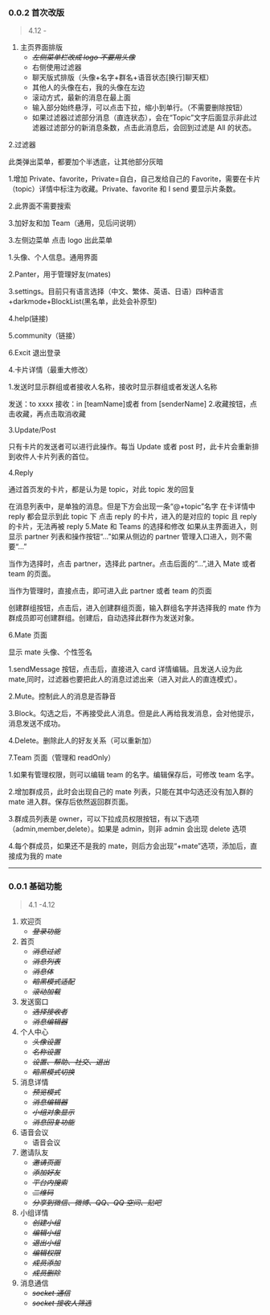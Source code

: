 ### 0.0.2 首次改版
> 4.12 - 

1. 主页界面排版
   - ~~*左侧菜单栏改成 logo 不要用头像*~~
   - 右侧使用过滤器
   - 聊天版式排版（头像+名字+群名+语音状态[换行]聊天框）
   - 其他人的头像在右，我的头像在左边
   - 滚动方式，最新的消息在最上面 
   - 输入部分始终悬浮，可以点击下拉，缩小到单行。（不需要删除按钮）
   - 如果过滤器过滤部分消息（直连状态），会在“Topic”文字后面显示非此过滤器过滤部分的新消息条数，点击此消息后，会回到过滤是 All 的状态。

2.过滤器

此类弹出菜单，都要加个半透底，让其他部分灰暗

1.增加 Private、favorite，Private=自白，自己发给自己的 Favorite，需要在卡片（topic）详情中标注为收藏。Private、favorite 和 I send 要显示片条数。

2.此界面不需要搜索

3.加好友和加 Team（通用，见后问说明）

3.左侧边菜单
点击 logo 出此菜单

1.头像、个人信息。通用界面

2.Panter，用于管理好友(mates)

3.settings。目前只有语言选择（中文、繁体、英语、日语）四种语言+darkmode+BlockList(黑名单，此处会补原型)

4.help(链接)

5.community（链接）

6.Excit 退出登录

4.卡片详情（最重大修改）

1.发送时显示群组或者接收人名称，接收时显示群组或者发送人名称

发送：to xxxx
接收：in [teamName]或者 from [senderName] 2.收藏按钮，点击收藏，再点击取消收藏

3.Update/Post

只有卡片的发送者可以进行此操作。每当 Update 或者 post 时，此卡片会重新排到收件人卡片列表的首位。

4.Reply

通过首页发的卡片，都是认为是 topic，对此 topic 发的回复

在消息列表中，是单独的消息。但是下方会出现一条“@+topic”名字
在卡详情中 reply 都会显示到此 topic 下
点击 reply 的卡片，进入的是对应的 topic
且 reply 的卡片，无法再被 reply
5.Mate 和 Teams 的选择和修改
如果从主界面进入，则显示 partner 列表和操作按钮“...”如果从侧边的 partner 管理入口进入，则不需要“…”

当作为选择时，点击 partner，选择此 partner。点击后面的“…”,进入 Mate 或者 team 的页面。

当作为管理时，直接点击，即可进入此 partner 或者 team 的页面

创建群组按钮，点击后，进入创建群组页面，输入群组名字并选择我的 mate 作为群成员即可创建群组。创建后，自动选择此群作为发送对象。

6.Mate 页面

显示 mate 头像、个性签名

1.sendMessage 按钮，点击后，直接进入 card 详情编辑。且发送人设为此 mate,同时，过滤器也要把此人的消息过滤出来（进入对此人的直连模式）。

2.Mute。控制此人的消息是否静音

3.Block。勾选之后，不再接受此人消息。但是此人再给我发消息，会对他提示，消息发送不成功。

4.Delete。删除此人的好友关系（可以重新加）

7.Team 页面（管理和 readOnly）

1.如果有管理权限，则可以编辑 team 的名字。编辑保存后，可修改 team 名字。

2.增加群成员，此时会出现自己的 mate 列表，只能在其中勾选还没有加入群的 mate 进入群。保存后依然返回群页面。

3.群成员列表是 owner，可以下拉成员权限按钮，有以下选项（admin,member,delete）。如果是 admin，则非 admin 会出现 delete 选项

4.每个群成员，如果还不是我的 mate，则后方会出现“+mate”选项，添加后，直接成为我的 mate

---

### 0.0.1 基础功能

> 4.1 -4.12

1. 欢迎页
   - ~~*登录功能*~~
2. 首页
   - ~~*消息过滤*~~
   - ~~*消息列表*~~
   - ~~*消息体*~~
   - ~~*暗黑模式适配*~~
   - ~~*滚动加载*~~
3. 发送窗口
   - ~~*选择接收者*~~
   - ~~*消息编辑器*~~
4. 个人中心
   - ~~*头像设置*~~
   - ~~*名称设置*~~
   - ~~*设置、帮助、社交、退出*~~
   - ~~*暗黑模式切换*~~
5. 消息详情
   - ~~*预览模式*~~
   - ~~*消息编辑器*~~
   - ~~*小组对象显示*~~
   - ~~*消息回复功能*~~
6. 语音会议
   - 语音会议
7. 邀请队友
   - ~~*邀请页面*~~
   - ~~*添加好友*~~
   - ~~*平台内搜索*~~
   - ~~*二维码*~~
   - ~~*分享到微信、微博、QQ、QQ 空间、贴吧*~~
8. 小组详情
   - ~~*创建小组*~~
   - ~~*编辑小组*~~
   - ~~*退出小组*~~
   - ~~*编辑权限*~~
   - ~~*成员添加*~~
   - ~~*成员删除*~~
9. 消息通信
   - ~~*socket 通信*~~
   - ~~*socket 接收人筛选*~~



